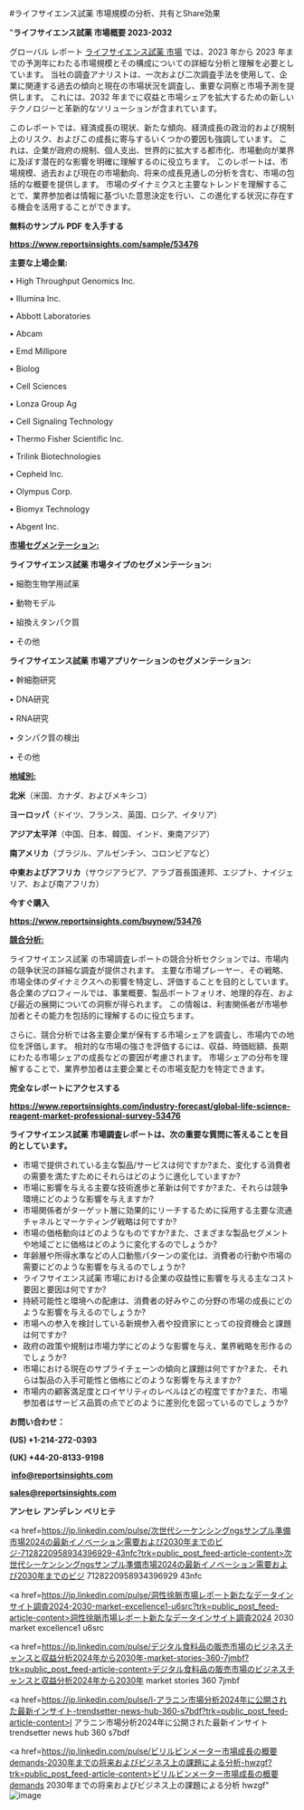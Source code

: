 #ライフサイエンス試薬 市場規模の分析、共有とShare効果

"<strong>ライフサイエンス試薬 市場概要 2023-2032</strong>

グローバル レポート <a href=https://www.reportsinsights.com/sample/53476>ライフサイエンス試薬 市場</a> では、2023 年から 2023 年までの予測年にわたる市場規模とその構成についての詳細な分析と理解を必要としています。 当社の調査アナリストは、一次および二次調査手法を使用して、企業に関連する過去の傾向と現在の市場状況を調査し、重要な洞察と市場予測を提供します。 これには、2032 年までに収益と市場シェアを拡大​​するための新しいテクノロジーと革新的なソリューションが含まれています。

このレポートでは、経済成長の現状、新たな傾向、経済成長の政治的および規制上のリスク、およびこの成長に寄与するいくつかの要因も強調しています。 これは、企業が政府の規制、個人支出、世界的に拡大する都市化、市場動向が業界に及ぼす潜在的な影響を明確に理解するのに役立ちます。 このレポートは、市場規模、過去および現在の市場動向、将来の成長見通しの分析を含む、市場の包括的な概要を提供します。 市場のダイナミクスと主要なトレンドを理解することで、業界参加者は情報に基づいた意思決定を行い、この進化する状況に存在する機会を活用することができます。

<strong><b>無料のサンプル PDF を入手する</b></strong>

<a href=https://www.reportsinsights.com/sample/53476><strong><u>https://www.reportsinsights.com/sample/53476</u></strong></a>

<strong>主要な上場企業:</strong>

• High Throughput Genomics Inc.

• Illumina Inc.

• Abbott Laboratories

• Abcam

• Emd Millipore

• Biolog

• Cell Sciences

• Lonza Group Ag

• Cell Signaling Technology

• Thermo Fisher Scientific Inc.

• Trilink Biotechnologies

• Cepheid Inc.

• Olympus Corp.

• Biomyx Technology

• Abgent Inc.

<strong><u>市場セグメンテーション</u></strong><strong><u>:</u></strong>

<strong>ライフサイエンス試薬 市場タイプのセグメンテーション:</strong>

• 細胞生物学用試薬

• 動物モデル

• 組換えタンパク質

• その他

<strong>ライフサイエンス試薬 市場アプリケーションのセグメンテーション:</strong>

• 幹細胞研究

• DNA研究

• RNA研究

• タンパク質の検出

• その他

<strong><u>地域別</u></strong><strong><u>:</u></strong>

<strong>北米</strong>（米国、カナダ、およびメキシコ）

<strong>ヨーロッパ</strong>（ドイツ、フランス、英国、ロシア、イタリア）

<strong>アジア太平洋</strong>（中国、日本、韓国、インド、東南アジア）

<strong>南アメリカ</strong>（ブラジル、アルゼンチン、コロンビアなど）

<strong>中東およびアフリカ</strong>（サウジアラビア、アラブ首長国連邦、エジプト、ナイジェリア、および南アフリカ）

<strong>今すぐ購入</strong>

<a href=https://www.reportsinsights.com/buynow/53476><strong><u>https://www.reportsinsights.com/buynow/53476</u></strong></a>

<strong><u>競合分析:</u></strong>

ライフサイエンス試薬 の市場調査レポートの競合分析セクションでは、市場内の競争状況の詳細な調査が提供されます。 主要な市場プレーヤー、その戦略、市場全体のダイナミクスへの影響を特定し、評価することを目的としています。 各企業のプロフィールでは、事業概要、製品ポートフォリオ、地理的存在、および最近の展開についての洞察が得られます。 この情報は、利害関係者が市場参加者とその能力を包括的に理解するのに役立ちます。

さらに、競合分析では各主要企業が保有する市場シェアを調査し、市場内での地位を評価します。 相対的な市場の強さを評価するには、収益、時価総額、長期にわたる市場シェアの成長などの要因が考慮されます。 市場シェアの分布を理解することで、業界参加者は主要企業とその市場支配力を特定できます。

<strong>完全なレポートにアクセスする</strong>

<a href=https://www.reportsinsights.com/industry-forecast/global-life-science-reagent-market-professional-survey-53476><strong><u><b>https://www.reportsinsights.com/industry-forecast/global-life-science-reagent-market-professional-survey-53476</b></u></strong></a>

<strong><b>ライフサイエンス試薬 市場調査レポートは、次の重要な質問に答えることを目的としています。</b></strong>
<ul>
  <li>市場で提供されている主な製品/サービスは何ですか?また、変化する消費者の需要を満たすためにそれらはどのように進化していますか?</li>
  <li>市場に影響を与える主要な技術進歩と革新は何ですか?また、それらは競争環境にどのような影響を与えますか?</li>
  <li>市場関係者がターゲット層に効果的にリーチするために採用する主要な流通チャネルとマーケティング戦略は何ですか?</li>
  <li>市場の価格動向はどのようなものですか?また、さまざまな製品セグメントや地域ごとに価格はどのように変化するのでしょうか?</li>
  <li>年齢層や所得水準などの人口動態パターンの変化は、消費者の行動や市場の需要にどのような影響を与えるのでしょうか?</li>
  <li>ライフサイエンス試薬 市場における企業の収益性に影響を与える主なコスト要因と要因は何ですか?</li>
  <li>持続可能性と環境への配慮は、消費者の好みやこの分野の市場の成長にどのような影響を与えるのでしょうか?</li>
  <li>市場への参入を検討している新規参入者や投資家にとっての投資機会と課題は何ですか?</li>
  <li>政府の政策や規制は市場力学にどのような影響を与え、業界戦略を形作るのでしょうか?</li>
  <li>市場における現在のサプライチェーンの傾向と課題は何ですか?また、それらは製品の入手可能性と価格にどのような影響を与えますか?</li>
  <li>市場内の顧客満足度とロイヤリティのレベルはどの程度ですか?また、市場参加者はサービス品質の点でどのように差別化を図っているのでしょうか?</li>
</ul>
<strong>お問い合わせ：</strong>

<strong>(US) +1-214-272-0393</strong>

<strong>(UK) +44-20-8133-9198</strong>

<strong> </strong><a href=info@reportsinsights.com><strong><u>info@reportsinsights.com</u></strong></a>

<a href=sales@reportsinsights.com><strong><u>sales@reportsinsights.com</u></strong></a>

<strong>アンセレ アンデレン ベリヒテ</strong>

<a href=https://jp.linkedin.com/pulse/次世代シーケンシングngsサンプル準備市場2024の最新イノベーション需要および2030年までのビジ-7128220958934396929-43nfc?trk=public_post_feed-article-content>次世代シーケンシングngsサンプル準備市場2024の最新イノベーション需要および2030年までのビジ 7128220958934396929 43nfc</a>

<a href=https://jp.linkedin.com/pulse/洞性徐脈市場レポート新たなデータインサイト調査2024-2030-market-excellence1-u6src?trk=public_post_feed-article-content>洞性徐脈市場レポート新たなデータインサイト調査2024 2030 market excellence1 u6src</a>

<a href=https://jp.linkedin.com/pulse/デジタル食料品の販売市場のビジネスチャンスと収益分析2024年から2030年-market-stories-360-7jmbf?trk=public_post_feed-article-content>デジタル食料品の販売市場のビジネスチャンスと収益分析2024年から2030年 market stories 360 7jmbf</a>

<a href=https://jp.linkedin.com/pulse/l-アラニン市場分析2024年に公開された最新インサイト-trendsetter-news-hub-360-s7bdf?trk=public_post_feed-article-content>l アラニン市場分析2024年に公開された最新インサイト trendsetter news hub 360 s7bdf</a>

<a href=https://jp.linkedin.com/pulse/ビリルビンメーター市場成長の概要demands-2030年までの将来およびビジネス上の課題による分析-hwzgf?trk=public_post_feed-article-content>ビリルビンメーター市場成長の概要demands 2030年までの将来およびビジネス上の課題による分析 hwzgf</a>"
![image](https://github.com/aanak123/RIMarketer1/assets/158471119/8469edbe-353a-4ba0-be14-6cbf3c42cb2f)
